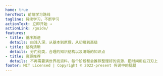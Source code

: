 ```yaml
---
home: true
heroText: 前端学习路线
tagline: 持续学习，不断学习
actionText: 立即开始 →
actionLink: /guide/
features:
- title: 循序渐进
  details: 由浅入深，从基本到原理，从初级到高级
- title: 结构清晰
  details: 分门别类，合理的知识结构以及清晰的知识点
- title: 资源推荐
  details: 不再需要满世界找资料，每个阶段都会推荐整理好的资源，把时间用在刀刃上
footer: MIT Licensed | Copyright © 2022-present 传说中的腿腿
---
```

